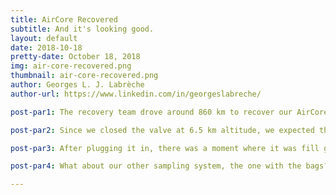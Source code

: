 ```yaml
---
title: AirCore Recovered
subtitle: And it's looking good.
layout: default
date: 2018-10-18
pretty-date: October 18, 2018
img: air-core-recovered.png
thumbnail: air-core-recovered.png
author: Georges L. J. Labrèche
author-url: https://www.linkedin.com/in/georgeslabreche/

post-par1: The recovery team drove around 860 km to recover our AirCore. They had to hike 5 km through the forest in order to get to it it so 10 km in total. It took around 13 hours to recover it by car and by foot. A big thank you to the recovery team lead by Stefan Krämer from the Swedish Space Corporation (SSC).

post-par2: Since we closed the valve at 6.5 km altitude, we expected the pressure inside the coil to be 440 mBar, but when we got it back we found it was at sea level pressure. This could have meant one of two things - 1) the valve never opened and the AirCore was still full of fill gas 2) there was a leak through the valve. 

post-par3: After plugging it in, there was a moment where it was fill gas and then suddenly the CO concentration dropped dramatically indicating that we had stratospheric air! What a relief, we have something! The tropospheric samples are questionable but the stratospheric samples are very good. The stratospheric air samples have been stored in 15 pieces of tubing FMI brought with them so that they may later run further analysis.

post-par4: What about our other sampling system, the one with the bags? Alas, it suffered from a component failure with the air pump. We mitigated by switching to manual mode and sending valve commands for passive sampling. We haven't recovered this part of the experiment yet. I must say, it was quite amazing how the team handled the malfunction as it unfolded and came up with a new plan. Telecommanding is super cool. Stay tuned to find out if it actually worked!

---
```

